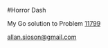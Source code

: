 #Horror Dash

My Go solution to Problem [11799](https://onlinejudge.org/external/117/11799.pdf)

allan.sioson@gmail.com
